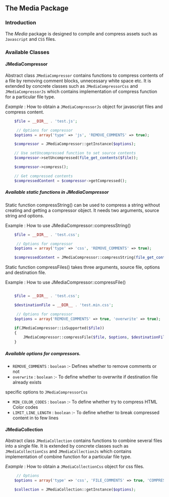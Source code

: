 ## The Media Package

### Introduction

The *Media* package is designed to compile and compress assets such as `Javascript` and `CSS` files.

### Available Classes

#### JMediaCompressor

Abstract class `JMediaCompressor` contains functions to compress contents of a file by removing comment blocks, unnecessary white space  etc. It is extended by concrete classes such as `JMediaCompressorCss` and
`JMediaCompressorJs` which contains implementation of compress function for a particular file type.

 *Example* : How to obtain a `JMediaCompressorJs` object for javascript files and compress content.

```php
	$file = __DIR__ . 'test.js';

	 // Options for compressor
 	$options = array('type' => 'js', 'REMOVE_COMMENTS' => true);

	$compressor = JMediaCompressor::getInstance($options);

	// Use setUncompressed function to set source contents
	$compressor->setUncompressed(file_get_contents($file));

	$compressor->compress();

	// Get compressed contents
	$compressedContent = $compressor->getCompressed();

```

##### Available static functions in JMediaCompressor

Static function compressString() can be used to compress a string without creating and getting a compressor object.
It needs two arguments, source string and options.

Example : How to use JMediaCompressor::compressString()

```php
	$file = __DIR__ . 'test.css';

	 // Options for compressor
 	$options = array('type' => 'css', 'REMOVE_COMMENTS' => true);

	$compressedContent = JMediaCompressor::compressString(file_get_contents($file), $options);

```

Static function compressFiles() takes three arguments, source file, options and destination file.

Example : How to use JMediaCompressor::compressFile()

```php

	$file = __DIR__ . 'test.css';

	$destinationFile = __DIR__ . 'test.min.css';

	 // Options for compressor
 	$options = array('REMOVE_COMMENTS' => true, 'overwrite' => true);

	if(JMediaCompressor::isSupported($file))
	{
		JMediaCompressor::compressFile($file, $options, $destinationFile);
	}

```

##### Available options for compressors.

- `REMOVE_COMMENTS` : `boolean` :- Defines whether to remove comments or not
- `overwrite` : `boolean`       :- To define whether to overwrite if destination file already exists

specific options to `JMediaCompressorCss`

- `MIN_COLOR_CODES` : `boolean`   :- To define whether try to compress HTML Color codes
- `LIMIT_LINE_LENGTH` : `boolean` :- To define whether to break compressed content in to few lines

#### JMediaCollection

Abstract class `JMediaCollection` contains functions to combine several files into a single file. It is extended by concrete classes such as `JMediaCollectionCss` and
`JMediaCollectionJs` which contains implementation of combine function for a particular file type.

 *Example* : How to obtain a `JMediaCollectionCss` object for css files.

```php
	 // Options
 	$options = array('type' => 'css', 'FILE_COMMENTS' => true, 'COMPRESS' => false);

	$collection = JMediaCollection::getInstance($options);
```

